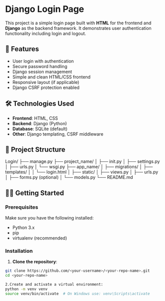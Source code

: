 # Django Login Page

This project is a simple login page built with **HTML** for the frontend and **Django** as the backend framework. It demonstrates user authentication functionality including login and logout.

## 🚀 Features

- User login with authentication
- Secure password handling
- Django session management
- Simple and clean HTML/CSS frontend
- Responsive layout (if applicable)
- Django CSRF protection enabled

## 🛠️ Technologies Used

- **Frontend**: HTML, CSS
- **Backend**: Django (Python)
- **Database**: SQLite (default)
- **Other**: Django templating, CSRF middleware

## 📁 Project Structure

Login/
├── manage.py
├── project_name/
│ ├── init.py
│ ├── settings.py
│ ├── urls.py
│ └── wsgi.py
├── app_name/
│ ├── migrations/
│ ├── templates/
│ │ └── login.html
│ ├── static/
│ ├── views.py
│ ├── urls.py
│ ├── forms.py (optional)
│ └── models.py
└── README.md    


## 🧑‍💻 Getting Started

### Prerequisites

Make sure you have the following installed:

- Python 3.x
- pip
- virtualenv (recommended)

### Installation

1. **Clone the repository**:

```bash
git clone https://github.com/<your-username>/<your-repo-name>.git
cd <your-repo-name>

2.Create and activate a virtual environment:
python -m venv venv
source venv/bin/activate  # On Windows use: venv\Scripts\activate



